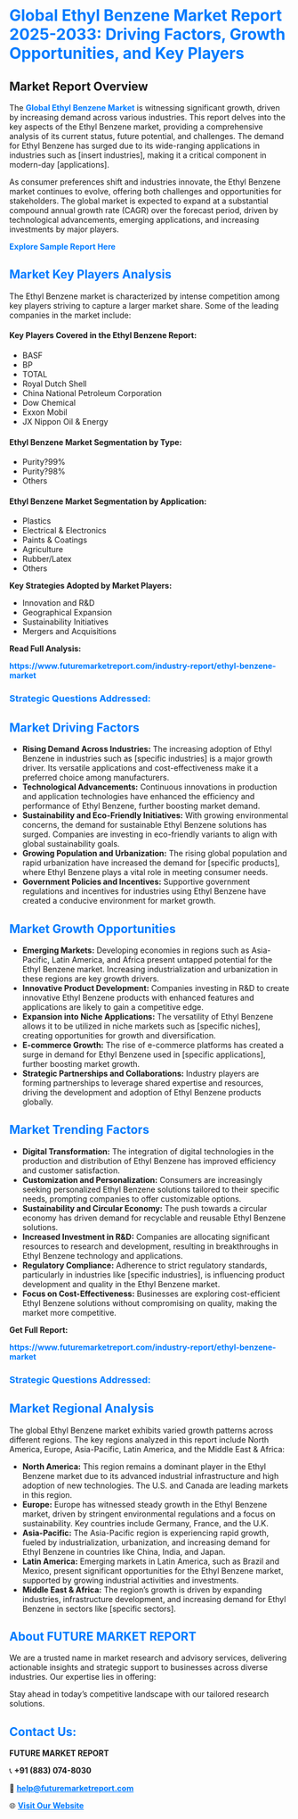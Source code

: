 <h1 style="color: #007BFF;">Global Ethyl Benzene Market Report 2025-2033: Driving Factors, Growth Opportunities, and Key Players</h1>

<section id="overview">
<h2>Market Report Overview</h2>
<p>The <a href="https://www.futuremarketreport.com/industry-report/ethyl-benzene-market" style="color: #007BFF; text-decoration: none;"><strong>Global Ethyl Benzene Market</strong></a> is witnessing significant growth, driven by increasing demand across various industries. This report delves into the key aspects of the Ethyl Benzene market, providing a comprehensive analysis of its current status, future potential, and challenges. The demand for Ethyl Benzene has surged due to its wide-ranging applications in industries such as [insert industries], making it a critical component in modern-day [applications].</p>
<p>As consumer preferences shift and industries innovate, the Ethyl Benzene market continues to evolve, offering both challenges and opportunities for stakeholders. The global market is expected to expand at a substantial compound annual growth rate (CAGR) over the forecast period, driven by technological advancements, emerging applications, and increasing investments by major players.</p>
</section>

<section id="overview">
<p><a href="https://www.futuremarketreport.com/request-sample/reportId=87991" style="color: #007BFF; text-decoration: none;"><strong>Explore Sample Report Here</strong></a></p>
</section>

<section id="key-players">
<h2 style="color: #007BFF;">Market Key Players Analysis</h2>
<p>The Ethyl Benzene market is characterized by intense competition among key players striving to capture a larger market share. Some of the leading companies in the market include:</p>
<h4>Key Players Covered in the Ethyl Benzene Report:</h4>
<ul><li>BASF</li><li>BP</li><li>TOTAL</li><li>Royal Dutch Shell</li><li>China National Petroleum Corporation</li><li>Dow Chemical</li><li>Exxon Mobil</li><li>JX Nippon Oil &amp; Energy</li></ul>
<h4>Ethyl Benzene Market Segmentation by Type:</h4>
<ul><li>Purity?99%</li><li>Purity?98%</li><li>Others</li></ul>

<h4>Ethyl Benzene Market Segmentation by Application:</h4>
<ul><li>Plastics</li><li>Electrical &amp; Electronics</li><li>Paints &amp; Coatings</li><li>Agriculture</li><li>Rubber/Latex</li><li>Others</li></ul>
<p><strong>Key Strategies Adopted by Market Players:</strong></p>
<ul>
<li>Innovation and R&D</li>
<li>Geographical Expansion</li>
<li>Sustainability Initiatives</li>
<li>Mergers and Acquisitions</li>
</ul>
</section>

<section>
<p><strong>Read Full Analysis: </strong></p><a href="https://www.futuremarketreport.com/industry-report/ethyl-benzene-market" style="color: #007BFF; text-decoration: none;"><strong>https://www.futuremarketreport.com/industry-report/ethyl-benzene-market</strong></a>
<h3 style="color: #007BFF;">Strategic Questions Addressed:</h3>
</section>

<section id="driving-factors">
<h2 style="color: #007BFF;">Market Driving Factors</h2>
<ul>
<li><strong>Rising Demand Across Industries:</strong> The increasing adoption of Ethyl Benzene in industries such as [specific industries] is a major growth driver. Its versatile applications and cost-effectiveness make it a preferred choice among manufacturers.</li>
<li><strong>Technological Advancements:</strong> Continuous innovations in production and application technologies have enhanced the efficiency and performance of Ethyl Benzene, further boosting market demand.</li>
<li><strong>Sustainability and Eco-Friendly Initiatives:</strong> With growing environmental concerns, the demand for sustainable Ethyl Benzene solutions has surged. Companies are investing in eco-friendly variants to align with global sustainability goals.</li>
<li><strong>Growing Population and Urbanization:</strong> The rising global population and rapid urbanization have increased the demand for [specific products], where Ethyl Benzene plays a vital role in meeting consumer needs.</li>
<li><strong>Government Policies and Incentives:</strong> Supportive government regulations and incentives for industries using Ethyl Benzene have created a conducive environment for market growth.</li>
</ul>
</section>

<section id="growth-opportunities">
<h2 style="color: #007BFF;">Market Growth Opportunities</h2>
<ul>
<li><strong>Emerging Markets:</strong> Developing economies in regions such as Asia-Pacific, Latin America, and Africa present untapped potential for the Ethyl Benzene market. Increasing industrialization and urbanization in these regions are key growth drivers.</li>
<li><strong>Innovative Product Development:</strong> Companies investing in R&D to create innovative Ethyl Benzene products with enhanced features and applications are likely to gain a competitive edge.</li>
<li><strong>Expansion into Niche Applications:</strong> The versatility of Ethyl Benzene allows it to be utilized in niche markets such as [specific niches], creating opportunities for growth and diversification.</li>
<li><strong>E-commerce Growth:</strong> The rise of e-commerce platforms has created a surge in demand for Ethyl Benzene used in [specific applications], further boosting market growth.</li>
<li><strong>Strategic Partnerships and Collaborations:</strong> Industry players are forming partnerships to leverage shared expertise and resources, driving the development and adoption of Ethyl Benzene products globally.</li>
</ul>
</section>

<section id="trending-factors">
<h2 style="color: #007BFF;">Market Trending Factors</h2>
<ul>
<li><strong>Digital Transformation:</strong> The integration of digital technologies in the production and distribution of Ethyl Benzene has improved efficiency and customer satisfaction.</li>
<li><strong>Customization and Personalization:</strong> Consumers are increasingly seeking personalized Ethyl Benzene solutions tailored to their specific needs, prompting companies to offer customizable options.</li>
<li><strong>Sustainability and Circular Economy:</strong> The push towards a circular economy has driven demand for recyclable and reusable Ethyl Benzene solutions.</li>
<li><strong>Increased Investment in R&D:</strong> Companies are allocating significant resources to research and development, resulting in breakthroughs in Ethyl Benzene technology and applications.</li>
<li><strong>Regulatory Compliance:</strong> Adherence to strict regulatory standards, particularly in industries like [specific industries], is influencing product development and quality in the Ethyl Benzene market.</li>
<li><strong>Focus on Cost-Effectiveness:</strong> Businesses are exploring cost-efficient Ethyl Benzene solutions without compromising on quality, making the market more competitive.</li>
</ul>
</section>

<section>
<p><strong>Get Full Report: </strong></p><a href="https://www.futuremarketreport.com/industry-report/ethyl-benzene-market" style="color: #007BFF; text-decoration: none;"><strong>https://www.futuremarketreport.com/industry-report/ethyl-benzene-market</strong></a>
<h3 style="color: #007BFF;">Strategic Questions Addressed:</h3>
</section>


<section id="regional-analysis">
<h2 style="color: #007BFF;">Market Regional Analysis</h2>
<p>The global Ethyl Benzene market exhibits varied growth patterns across different regions. The key regions analyzed in this report include North America, Europe, Asia-Pacific, Latin America, and the Middle East & Africa:</p>
<ul>
<li><strong>North America:</strong> This region remains a dominant player in the Ethyl Benzene market due to its advanced industrial infrastructure and high adoption of new technologies. The U.S. and Canada are leading markets in this region.</li>
<li><strong>Europe:</strong> Europe has witnessed steady growth in the Ethyl Benzene market, driven by stringent environmental regulations and a focus on sustainability. Key countries include Germany, France, and the U.K.</li>
<li><strong>Asia-Pacific:</strong> The Asia-Pacific region is experiencing rapid growth, fueled by industrialization, urbanization, and increasing demand for Ethyl Benzene in countries like China, India, and Japan.</li>
<li><strong>Latin America:</strong> Emerging markets in Latin America, such as Brazil and Mexico, present significant opportunities for the Ethyl Benzene market, supported by growing industrial activities and investments.</li>
<li><strong>Middle East & Africa:</strong> The region’s growth is driven by expanding industries, infrastructure development, and increasing demand for Ethyl Benzene in sectors like [specific sectors].</li>
</ul>
</section>

<footer>
<h2 style="color: #007BFF;">About FUTURE MARKET REPORT</h2>
<p>We are a trusted name in market research and advisory services, delivering actionable insights and strategic support to businesses across diverse industries. Our expertise lies in offering:</p>

<p>Stay ahead in today’s competitive landscape with our tailored research solutions.</p>

<h2 style="color: #007BFF;">Contact Us:</h2>
<p><strong>FUTURE MARKET REPORT</strong></p>
<p>📞 <strong>+91 (883) 074-8030</strong></p>
<p>📧 <strong><a href="mailto:help@futuremarketreport.com" style="color: #007BFF;">help@futuremarketreport.com</a></strong></p>
<p>🌐 <strong><a href="https://www.futuremarketreport.com/" style="color: #007BFF;">Visit Our Website</a></strong></p>
</footer>